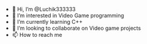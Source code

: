 - 👋 Hi, I’m @Luchik333333
- 👀 I’m interested in Video Game programming
- 🌱 I’m currently learning C++
- 💞️ I’m looking to collaborate on Video game projects
- 📫 How to reach me 

<!---
Luchik333333/Luchik333333 is a ✨ special ✨ repository because its `README.md` (this file) appears on your GitHub profile.
You can click the Preview link to take a look at your changes.
--->
